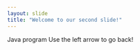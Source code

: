 ```yaml
---
layout: slide
title: "Welcome to our second slide!"
---
```

Java program
Use the left arrow to go back!
